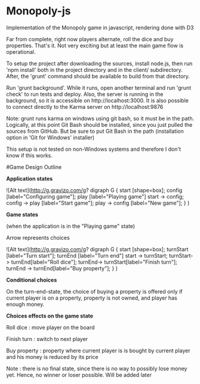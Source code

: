 # Monopoly-js
Implementation of the Monopoly game in javascript, rendering done with D3

Far from complete, right now players alternate, roll the dice and buy properties. That's it. Not very exciting but at least the main game flow is operational.

To setup the project after downloading the sources, install node.js, then run 'npm install' both in the project directory and in the client/ subdirectory. After, the 'grunt' command should be available to build from that directory.

Run 'grunt background'. While it runs, open another terminal and run 'grunt check' to run tests and deploy. Also, the server is running in the background, so it is accessible on http://localhost:3000. It is also possible to connect directly to the Karma server on http://localhost:9876

Note: grunt runs karma on windows using git bash, so it must be in the path. Logically, at this point Git Bash should be installed, since you just pulled the sources from GitHub. But be sure to put Git Bash in the path (installation option in 'Git for Windows' installer)

This setup is not tested on non-Windows systems and therefore I don't know if this works.

#Game Design Outline

**Application states**

![Alt text](http://g.gravizo.com/g?
digraph G {
start [shape=box];
config [label="Configuring game"];
play [label="Playing game"]
start -> config;
config -> play [label="Start game"];
play -> config [label="New game"];
}
)

**Game states**

(when the application is in the "Playing game" state)

Arrow represents choices

![Alt text](http://g.gravizo.com/g?
digraph G {
start [shape=box];
turnStart [label="Turn start"];
turnEnd [label="Turn end"]
start -> turnStart;
turnStart-> turnEnd[label="Roll dice"];
turnEnd-> turnStart[label="Finish turn"];
turnEnd -> turnEnd[label="Buy property"];
}
)

**Conditional choices**

On the turn-end-state, the choice of buying a property is offered only if current player is on a property, property is not owned, and player has enough money.

**Choices effects on the game state**

Roll dice : move player on the board

Finish turn : switch to next player

Buy property : property where current player is is bought by current player and his money is reduced by its price

Note : there is no final state, since there is no way to possibly lose money yet. Hence, no winner or loser possible. Will be added later
